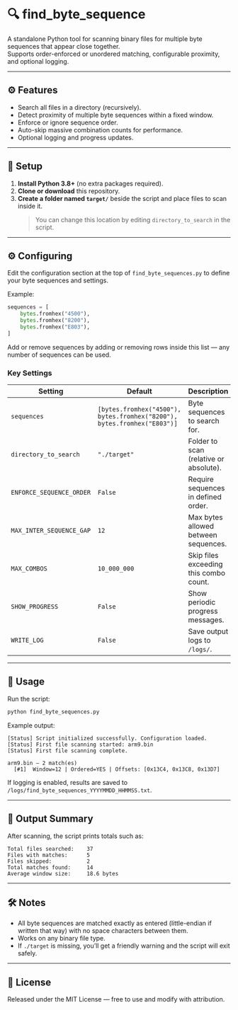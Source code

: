 # 🔍 find_byte_sequence

A standalone Python tool for scanning binary files for multiple byte sequences that appear close together.  
Supports order-enforced or unordered matching, configurable proximity, and optional logging.

---

## ⚙️ Features
- Search all files in a directory (recursively).
- Detect proximity of multiple byte sequences within a fixed window.
- Enforce or ignore sequence order.
- Auto-skip massive combination counts for performance.
- Optional logging and progress updates.

---

## 🧩 Setup
1. **Install Python 3.8+** (no extra packages required).  
2. **Clone or download** this repository.
3. **Create a folder named `target/`** beside the script and place files to scan inside it.  
   > You can change this location by editing `directory_to_search` in the script.

---

## ⚙️ Configuring

Edit the configuration section at the top of `find_byte_sequences.py` to define your byte sequences and settings.

Example:
```python
sequences = [
    bytes.fromhex("4500"),
    bytes.fromhex("8200"),
    bytes.fromhex("E803"),
]
```

Add or remove sequences by adding or removing rows inside this list — any number of sequences can be used.

### Key Settings

| Setting | Default | Description |
|----------|----------|-------------|
| `sequences` | `[bytes.fromhex("4500"), bytes.fromhex("8200"), bytes.fromhex("E803")]` | Byte sequences to search for. |
| `directory_to_search` | `"./target"` | Folder to scan (relative or absolute). |
| `ENFORCE_SEQUENCE_ORDER` | `False` | Require sequences in defined order. |
| `MAX_INTER_SEQUENCE_GAP` | `12` | Max bytes allowed between sequences. |
| `MAX_COMBOS` | `10_000_000` | Skip files exceeding this combo count. |
| `SHOW_PROGRESS` | `False` | Show periodic progress messages. |
| `WRITE_LOG` | `False` | Save output logs to `/logs/`. |

---

## 🚀 Usage
Run the script:
```bash
python find_byte_sequences.py
```

Example output:
```
[Status] Script initialized successfully. Configuration loaded.
[Status] First file scanning started: arm9.bin
[Status] First file scanning complete.

arm9.bin — 2 match(es)
  [#1]  Window=12 | Ordered=YES | Offsets: [0x13C4, 0x13C8, 0x13D7]
```

If logging is enabled, results are saved to `/logs/find_byte_sequences_YYYYMMDD_HHMMSS.txt`.

---

## 🧾 Output Summary
After scanning, the script prints totals such as:
```
Total files searched:    37
Files with matches:      5
Files skipped:           2
Total matches found:     14
Average window size:     18.6 bytes
```

---

## 🛠 Notes
- All byte sequences are matched exactly as entered (little-endian if written that way) with no space characters between them.
- Works on any binary file type.
- If `./target` is missing, you’ll get a friendly warning and the script will exit safely.

---

## 📜 License
Released under the MIT License — free to use and modify with attribution.
